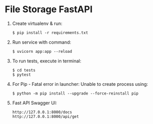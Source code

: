 # File Storage FastAPI

1. Create virtualenv & run:

    ```
    $ pip install -r requirements.txt
    ```

2. Run service with command:
    ```
    $ uvicorn app:app --reload
    ```

3. To run tests, execute in terminal:
    ```
    $ cd tests
    $ pytest
    ```

4. For Pip - Fatal error in launcher: Unable to create process using:
    ```
    $ python -m pip install --upgrade --force-reinstall pip
    ```
5. Fast API Swagger UI:
    ```
    http://127.0.0.1:8000/docs
    http://127.0.0.1:8000/api/get
    ```